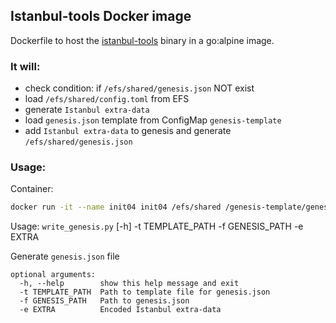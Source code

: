 ## Istanbul-tools Docker image
Dockerfile to host the [istanbul-tools](https://github.com/getamis/istanbul-tools) binary in a go:alpine image.

### It will:
-  check condition: if `/efs/shared/genesis.json` NOT exist
-  load `/efs/shared/config.toml` from EFS
-  generate `Istanbul extra-data` 
-  load `genesis.json` template from ConfigMap `genesis-template` 
-  add `Istanbul extra-data` to genesis and generate `/efs/shared/genesis.json`

### Usage:

Container:
```bash
docker run -it --name init04 init04 /efs/shared /genesis-template/genesis.json
```

Usage: `write_genesis.py` [-h] -t TEMPLATE_PATH -f GENESIS_PATH -e EXTRA

Generate `genesis.json` file
```
optional arguments:
  -h, --help        show this help message and exit   
  -t TEMPLATE_PATH  Path to template file for genesis.json   
  -f GENESIS_PATH   Path to genesis.json   
  -e EXTRA          Encoded Istanbul extra-data   
```
